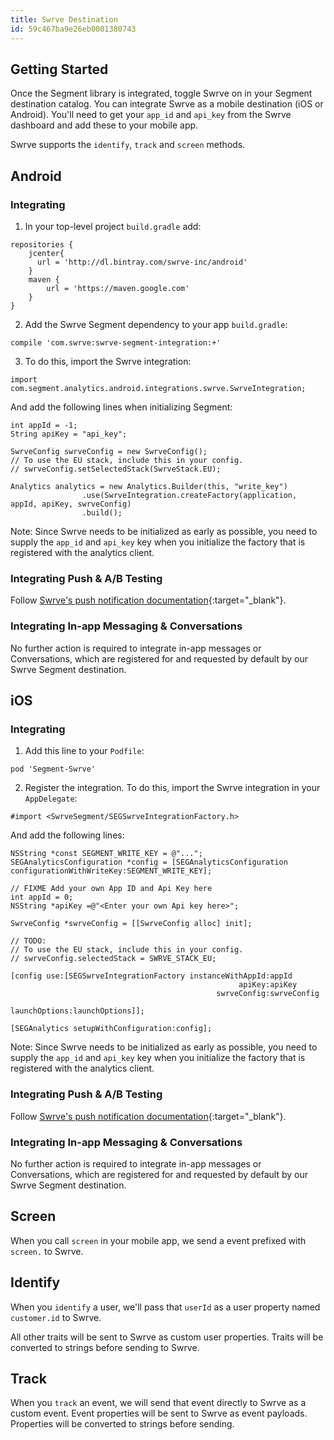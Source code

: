 ```yaml
---
title: Swrve Destination
id: 59c467ba9e26eb0001380743
---
```

## Getting Started

Once the Segment library is integrated, toggle Swrve on in your Segment destination catalog. You can integrate Swrve as a mobile destination (iOS or Android). You'll need to get your `app_id` and `api_key` from the Swrve dashboard and add these to your mobile app.

Swrve supports the `identify`, `track` and `screen` methods.

## Android

### Integrating

1. In your top-level project `build.gradle` add:

  ```
  repositories {
      jcenter{
        url = 'http://dl.bintray.com/swrve-inc/android'
      }
      maven {
          url = 'https://maven.google.com'
      }
  }
  ```

2. Add the Swrve Segment dependency to your app `build.gradle`:

  ```
  compile 'com.swrve:swrve-segment-integration:+'
  ```

3. To do this, import the Swrve integration:
  ```
  import com.segment.analytics.android.integrations.swrve.SwrveIntegration;
  ```

  And add the following lines when initializing Segment:

  ```
  int appId = -1;
  String apiKey = "api_key";

  SwrveConfig swrveConfig = new SwrveConfig();
  // To use the EU stack, include this in your config.
  // swrveConfig.setSelectedStack(SwrveStack.EU);

  Analytics analytics = new Analytics.Builder(this, "write_key")
                  .use(SwrveIntegration.createFactory(application, appId, apiKey, swrveConfig)
                  .build();
  ```

  Note: Since Swrve needs to be initialized as early as possible, you need to supply the `app_id` and `api_key` key when you initialize the factory that is registered with the analytics client.

### Integrating Push & A/B Testing

Follow [Swrve's push notification documentation](https://docs.swrve.com/developer-documentation/integration/android){:target="_blank"}.

### Integrating In-app Messaging & Conversations

No further action is required to integrate in-app messages or Conversations, which are registered for and requested by default by our Swrve Segment destination.

## iOS

### Integrating

1. Add this line to your `Podfile`:

  ```
  pod 'Segment-Swrve'
  ```

2. Register the integration. To do this, import the Swrve integration in your `AppDelegate`:

  ```
  #import <SwrveSegment/SEGSwrveIntegrationFactory.h>
  ```

  And add the following lines:

  ```
  NSString *const SEGMENT_WRITE_KEY = @"...";
  SEGAnalyticsConfiguration *config = [SEGAnalyticsConfiguration configurationWithWriteKey:SEGMENT_WRITE_KEY];

  // FIXME Add your own App ID and Api Key here
  int appId = 0;
  NSString *apiKey =@"<Enter your own Api key here>";

  SwrveConfig *swrveConfig = [[SwrveConfig alloc] init];

  // TODO:
  // To use the EU stack, include this in your config.
  // swrveConfig.selectedStack = SWRVE_STACK_EU;

  [config use:[SEGSwrveIntegrationFactory instanceWithAppId:appId
                                                     apiKey:apiKey
                                                swrveConfig:swrveConfig
                                              launchOptions:launchOptions]];

  [SEGAnalytics setupWithConfiguration:config];
  ```

  Note: Since Swrve needs to be initialized as early as possible, you need to supply the `app_id` and `api_key` key when you initialize the factory that is registered with the analytics client.

### Integrating Push & A/B Testing

Follow [Swrve's push notification documentation](https://docs.swrve.com/developer-documentation/integration/ios){:target="_blank"}.

### Integrating In-app Messaging & Conversations

No further action is required to integrate in-app messages or Conversations, which are registered for and requested by default by our Swrve Segment destination.

## Screen

When you call `screen` in your mobile app, we send a event prefixed with `screen.` to Swrve.

## Identify

When you `identify` a user, we'll pass that `userId` as a user property named `customer.id` to Swrve.

All other traits will be sent to Swrve as custom user properties. Traits will be converted to strings before sending to Swrve.

## Track

When you `track` an event, we will send that event directly to Swrve as a custom event. Event properties will be sent to Swrve as event payloads. Properties will be converted to strings before sending.
